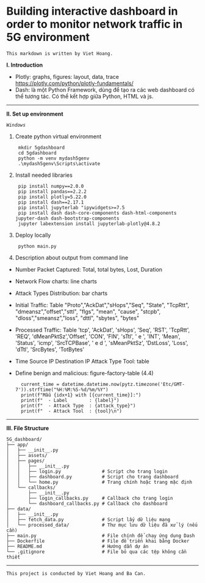 # Building interactive dashboard in order to monitor network traffic in 5G environment 
`This markdown is written by Viet Hoang.`

**I. Introduction** 
- Plotly: graphs, figures: layout, data, trace
https://plotly.com/python/plotly-fundamentals/
- Dash: là một Python Framework, dùng để tạo ra các web dashboard có thể tương tác. Có thể kết hợp giữa Python, HTML và js.
---
**II. Set up environment**

*`Windows`*
1. Create python virtual environment
   
        mkdir 5gdashboard
        cd 5gdashboard
        python -m venv mydash5genv
        .\mydash5genv\Scripts\activate
2. Install needed libraries

        pip install numpy==2.0.0
        pip install pandas==2.2.2
        pip install plotly=5.22.0
        pip install dash==2.17.1
        pip install jupyterlab "ipywidgets>=7.5
        pip install dash dash-core-components dash-html-components jupyter-dash dash-bootstrap-components
        jupyter labextension install jupyterlab-plotly@4.8.2

3. Deploy locally
        
        python main.py

4. Description about output from command line

- Number Packet Captured: Total, total bytes, Lost, Duration
- Network Flow charts: line charts
- Attack Types Distribution: bar charts 
- Initial Traffic: Table "Proto","AckDat","sHops","Seq", "State", "TcpRtt", "dmeansz","offset","sttl", "flgs", "mean", "cause", "stcpb", "dloss","smeansz","loss", "dttl", "sbytes", "bytes"  
- Processed Traffic: Table 'tcp', 'AckDat', 'sHops', 'Seq', 'RST', 'TcpRtt', 'REQ', 'dMeanPktSz','Offset', 'CON', 'FIN', 'sTtl', ' e        ', 'INT', 'Mean', 'Status', 'icmp',
 'SrcTCPBase', ' e d      ', 'sMeanPktSz', 'DstLoss', 'Loss', 'dTtl', 'SrcBytes', 'TotBytes' 
- Time	Source IP	Destination IP	Attack Type	Tool: table 
- Define benign and malicious: figure-factory-table (4.4)
        
        current_time = datetime.datetime.now(pytz.timezone('Etc/GMT-7')).strftime("%H:%M:%S-%d/%m/%Y")
        print(f"Mẫu {idx+1} with [{current_time}]:")
        print(f"  - Label        : {label}")
        print(f"  - Attack Type  : {attack_type}")
        print(f"  - Attack Tool  : {tool}\n")
---
**III. File Structure**

    5G_dashboard/
    ├── app/
    │   ├── __init__.py
    │   ├── assets/  
    │   ├── pages/
    │   │   ├── __init__.py
    │   │   ├── login.py               # Script cho trang login
    │   │   ├── dashboard.py           # Script cho trang dashboard
    │   │   └── home.py                # Trang chính hoặc trang mặc định
    │   └── callbacks/
    │       ├── __init__.py
    │       ├── login_callbacks.py     # Callback cho trang login
    │       └── dashboard_callbacks.py # Callback cho dashboard
    ├── data/
    │   ├── __init__.py
    │   ├── fetch_data.py              # Script lấy dữ liệu mạng
    │   └── processed_data/            # Thư mục lưu dữ liệu đã xử lý (nếu cần)
    ├── main.py                        # File chính để chạy ứng dụng Dash
    ├── Dockerfile                     # File để triển khai bằng Docker
    ├── README.md                      # Hướng dẫn dự án
    └── .gitignore                     # File bỏ qua các tệp không cần thiết

---
`This project is conducted by Viet Hoang and Ba Can.`